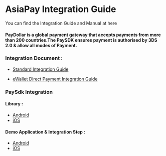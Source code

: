 # AsiaPay Integration Guide
You can find the Integration Guide and Manual at here

#### PayDollar is a global payment gateway that accepts payments from more than 200 countries.The PaySDK ensures payment is authorised by 3DS 2.0 & allow all modes of Payment.

### Integration Document :

- [Standard Integration Guide](https://github.com/asiapay-lib/integration_guide/blob/master/PayDollar%20PayGate%20Integration%20Guide%20(v3.62).pdf)

- [eWallet Direct Payment Integration Guide](https://github.com/asiapay-lib/integration_guide/blob/master/PayDollar%20PayGate%20Integration%20Guide%20(eWallet%20Direct)%20(v1.3).pdf)

### PaySdk Integration
#### Library :
- [Android](https://github.com/asiapay-lib/paysdk-android-lib)
- [iOS](https://github.com/asiapay-lib/paysdk-ios-lib)

#### Demo Application & Integration Step :
- [Android](https://github.com/asiapay-lib/paysdk-android-demo)
- [iOS](https://github.com/asiapay-lib/paysdk-ios-demo)
